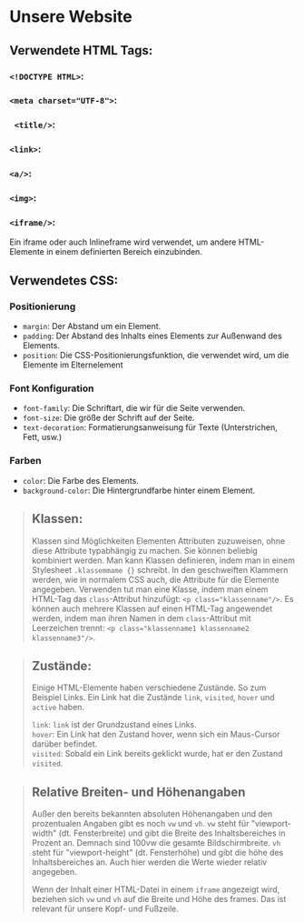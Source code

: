 # Unsere Website

## Verwendete HTML Tags:

### `<!DOCTYPE HTML>`:

### `<meta charset="UTF-8">`:

### ` <title/>`:

### `<link>`:

### `<a/>`:

### `<img>`:

### `<iframe/>`:

Ein iframe oder auch Inlineframe wird verwendet, um andere HTML-Elemente in einem definierten Bereich einzubinden.

## Verwendetes CSS:

### Positionierung
- `margin`: Der Abstand um ein Element.
- `padding`: Der Abstand des Inhalts eines Elements zur Außenwand des Elements.
- `position`: Die CSS-Positionierungsfunktion, die verwendet wird, um die Elemente im Elternelement

### Font Konfiguration
- `font-family`: Die Schriftart, die wir für die Seite verwenden.
- `font-size`: Die größe der Schrift auf der Seite.
- `text-decoration`: Formatierungsanweisung für Texte (Unterstrichen, Fett, usw.)

### Farben
- `color`: Die Farbe des Elements.
- `background-color`: Die Hintergrundfarbe hinter einem Element.

> ## Klassen:
> Klassen sind Möglichkeiten Elementen Attributen zuzuweisen, ohne diese Attribute typabhängig zu machen. Sie können
> beliebig kombiniert werden. Man kann Klassen definieren, indem man in einem Stylesheet `.klassemmame {}` schreibt. In
> den geschweiften Klammern werden, wie in normalem CSS auch, die Attribute für die Elemente angegeben. Verwenden tut
> man eine Klasse, indem man einem HTML-Tag das `class`-Attribut hinzufügt: `<p class="klassenname"/>`. Es können auch
> mehrere Klassen auf einen HTML-Tag angewendet werden, indem man ihren Namen in dem `class`-Attribut mit Leerzeichen
> trennt: `<p class="klassenname1 klassenname2 klassenname3"/>`.

> ## Zustände:
> Einige HTML-Elemente haben verschiedene Zustände. So zum Beispiel Links. Ein Link hat die
> Zustände `link`, `visited`, `hover` und `active` haben.
>
> `link`: `link` ist der Grundzustand eines Links. \
> `hover`: Ein Link hat den Zustand hover, wenn sich ein Maus-Cursor darüber befindet. \
> `visited`: Sobald ein Link bereits geklickt wurde, hat er den Zustand `visited`.

> ## Relative Breiten- und Höhenangaben
> Außer den bereits bekannten absoluten Höhenangaben und den prozentualen Angaben gibt es noch `vw` und `vh`.
> `vw` steht für "viewport-width" (dt. Fensterbreite) und gibt die Breite des Inhaltsbereiches in Prozent an.
> Demnach sind 100vw die gesamte Bildschirmbreite.
> `vh` steht für "viewport-height" (dt. Fensterhöhe) und gibt die höhe des Inhaltsbereiches an.
> Auch hier werden die Werte wieder relativ angegeben.
>
> Wenn der Inhalt einer HTML-Datei in einem `iframe` angezeigt wird, beziehen sich `vw` und `vh` auf die Breite und Höhe
> des frames.
> Das ist relevant für unsere Kopf- und Fußzeile.
